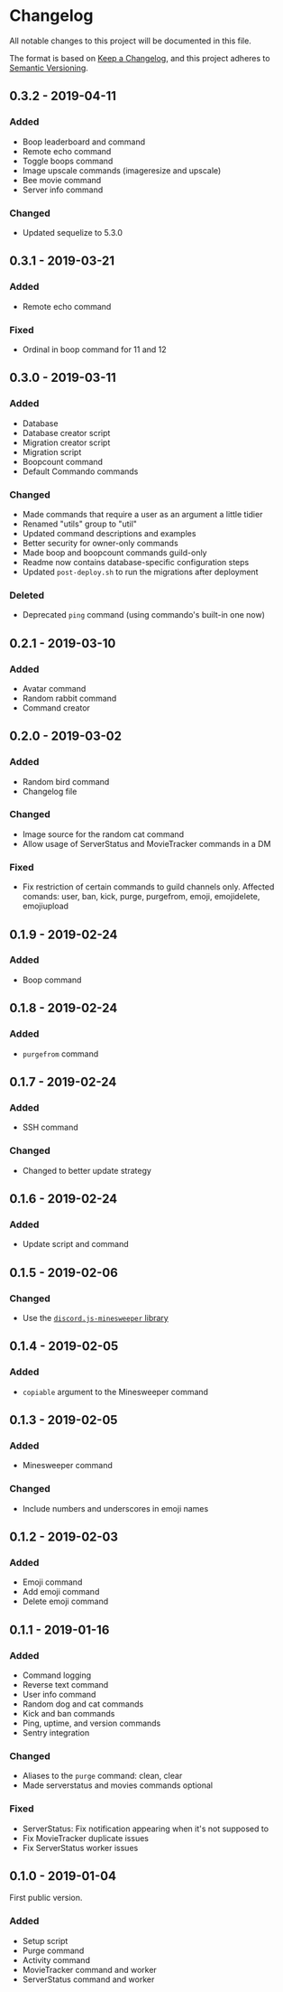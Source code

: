 # Changelog
All notable changes to this project will be documented in this file.

The format is based on [Keep a Changelog](https://keepachangelog.com/en/1.0.0/),
and this project adheres to [Semantic Versioning](https://semver.org/spec/v2.0.0.html).

## 0.3.2 - 2019-04-11
### Added
- Boop leaderboard and command
- Remote echo command
- Toggle boops command
- Image upscale commands (imageresize and upscale)
- Bee movie command
- Server info command

### Changed
- Updated sequelize to 5.3.0

## 0.3.1 - 2019-03-21
### Added
- Remote echo command

### Fixed
- Ordinal in boop command for 11 and 12

## 0.3.0 - 2019-03-11
### Added
- Database
- Database creator script
- Migration creator script
- Migration script
- Boopcount command
- Default Commando commands

### Changed
- Made commands that require a user as an argument a little tidier
- Renamed "utils" group to "util"
- Updated command descriptions and examples
- Better security for owner-only commands
- Made boop and boopcount commands guild-only
- Readme now contains database-specific configuration steps
- Updated `post-deploy.sh` to run the migrations after deployment

### Deleted
- Deprecated `ping` command (using commando's built-in one now)

## 0.2.1 - 2019-03-10
### Added
- Avatar command
- Random rabbit command
- Command creator

## 0.2.0 - 2019-03-02
### Added
- Random bird command
- Changelog file

### Changed
- Image source for the random cat command
- Allow usage of ServerStatus and MovieTracker commands in a DM

### Fixed
- Fix restriction of certain commands to guild channels only. Affected comands: user,
ban, kick, purge, purgefrom, emoji, emojidelete, emojiupload

## 0.1.9 - 2019-02-24
### Added
- Boop command

## 0.1.8 - 2019-02-24
### Added
- `purgefrom` command

## 0.1.7 - 2019-02-24
### Added
- SSH command

### Changed
- Changed to better update strategy

## 0.1.6 - 2019-02-24
### Added
- Update script and command

## 0.1.5 - 2019-02-06
### Changed
- Use the [`discord.js-minesweeper` library](https://npmjs.com/discord.js-minesweeper)

## 0.1.4 - 2019-02-05
### Added
- `copiable` argument to the Minesweeper command

## 0.1.3 - 2019-02-05
### Added
- Minesweeper command

### Changed
- Include numbers and underscores in emoji names

## 0.1.2 - 2019-02-03
### Added
- Emoji command
- Add emoji command
- Delete emoji command

## 0.1.1 - 2019-01-16
### Added
- Command logging
- Reverse text command
- User info command
- Random dog and cat commands
- Kick and ban commands
- Ping, uptime, and version commands
- Sentry integration

### Changed
- Aliases to the `purge` command: clean, clear
- Made serverstatus and movies commands optional

### Fixed
- ServerStatus: Fix notification appearing when it's not supposed to
- Fix MovieTracker duplicate issues
- Fix ServerStatus worker issues

## 0.1.0 - 2019-01-04
First public version.

### Added
- Setup script
- Purge command
- Activity command
- MovieTracker command and worker
- ServerStatus command and worker
